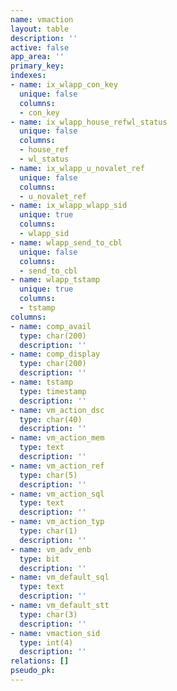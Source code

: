 ```yaml
---
name: vmaction
layout: table
description: ''
active: false
app_area: ''
primary_key: 
indexes:
- name: ix_wlapp_con_key
  unique: false
  columns:
  - con_key
- name: ix_wlapp_house_refwl_status
  unique: false
  columns:
  - house_ref
  - wl_status
- name: ix_wlapp_u_novalet_ref
  unique: false
  columns:
  - u_novalet_ref
- name: ix_wlapp_wlapp_sid
  unique: true
  columns:
  - wlapp_sid
- name: wlapp_send_to_cbl
  unique: false
  columns:
  - send_to_cbl
- name: wlapp_tstamp
  unique: true
  columns:
  - tstamp
columns:
- name: comp_avail
  type: char(200)
  description: ''
- name: comp_display
  type: char(200)
  description: ''
- name: tstamp
  type: timestamp
  description: ''
- name: vm_action_dsc
  type: char(40)
  description: ''
- name: vm_action_mem
  type: text
  description: ''
- name: vm_action_ref
  type: char(5)
  description: ''
- name: vm_action_sql
  type: text
  description: ''
- name: vm_action_typ
  type: char(1)
  description: ''
- name: vm_adv_enb
  type: bit
  description: ''
- name: vm_default_sql
  type: text
  description: ''
- name: vm_default_stt
  type: char(3)
  description: ''
- name: vmaction_sid
  type: int(4)
  description: ''
relations: []
pseudo_pk: 
---
```



